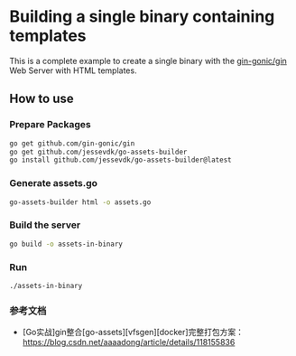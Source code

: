 # Building a single binary containing templates

This is a complete example to create a single binary with the
[gin-gonic/gin][gin] Web Server with HTML templates.

[gin]: https://github.com/gin-gonic/gin

## How to use

### Prepare Packages

```sh
go get github.com/gin-gonic/gin
go get github.com/jessevdk/go-assets-builder
go install github.com/jessevdk/go-assets-builder@latest
```

### Generate assets.go

```sh
go-assets-builder html -o assets.go
```

### Build the server

```sh
go build -o assets-in-binary
```

### Run

```sh
./assets-in-binary
```

### 参考文档

- [Go实战]gin整合[go-assets][vfsgen][docker]完整打包方案：https://blog.csdn.net/aaaadong/article/details/118155836

